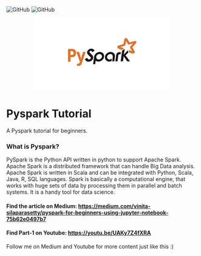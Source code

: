 <div class="column">
    <img alt="GitHub" src="https://img.shields.io/badge/Level-Beginner-blue.svg">
    <img alt="GitHub" src="https://img.shields.io/badge/License-MIT-blue.svg">


<p align="center">
  <img width="" height="" src="https://github.com/VinitaSilaparasetty/Pyspark/blob/master/pyspark.png?raw=true">
</p>

# Pyspark Tutorial
A Pyspark tutorial for beginners.

### What is Pyspark?

PySpark is the Python API written in python to support Apache Spark. Apache Spark is a distributed framework that can handle Big Data analysis. Apache Spark is written in Scala and can be integrated with Python, Scala, Java, R, SQL  languages. Spark is basically a computational engine, that works with huge sets of data by processing them in parallel and batch systems. It is a handy tool for data science.

#### Find the article on Medium: https://medium.com/vinita-silaparasetty/pyspark-for-beginners-using-jupyter-notebook-75b62e0497b7

#### Find Part-1 on Youtube: https://youtu.be/UAKy7Z4fXRA

Follow me on Medium and Youtube for more content just like this :)

